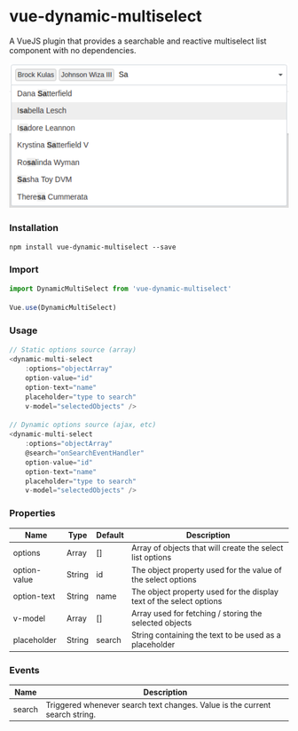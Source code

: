 # vue-dynamic-multiselect
A VueJS plugin that provides a searchable and reactive multiselect list component with no dependencies.

![alt text](https://raw.githubusercontent.com/silasmontgomery/vue-dynamic-multiselect/master/src/images/dynamic-multiselect.png "vue-dynamic-multiselect screenshot")

### Installation
```
npm install vue-dynamic-multiselect --save
```

### Import
```javascript
import DynamicMultiSelect from 'vue-dynamic-multiselect'

Vue.use(DynamicMultiSelect)
```

### Usage
```javascript
// Static options source (array)
<dynamic-multi-select 
    :options="objectArray"
    option-value="id"
    option-text="name"
    placeholder="type to search"
    v-model="selectedObjects" />

// Dynamic options source (ajax, etc)
<dynamic-multi-select 
    :options="objectArray"
    @search="onSearchEventHandler"
    option-value="id"
    option-text="name"
    placeholder="type to search"
    v-model="selectedObjects" />
```

### Properties
| Name         | Type   | Default | Description                         |
| ------------ | ------ | ------- | ------------------------------------------------------------------- |
| options      | Array  | []      | Array of objects that will create the select list options           |
| option-value | String | id      | The object property used for the value of the select options        |
| option-text  | String | name    | The object property used for the display text of the select options |
| v-model      | Array  | []      | Array used for fetching / storing the selected objects              |
| placeholder  | String | search  | String containing the text to be used as a placeholder              |

### Events
| Name   | Description                                                                 |
| ------ | --------------------------------------------------------------------------- |
| search | Triggered whenever search text changes. Value is the current search string. |